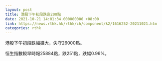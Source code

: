 ```yaml
---
layout: post
title: 港股下午初段跌逾200點
date: 2021-10-21 14:01:34.000000000 +08:00
link: https://news.rthk.hk/rthk/ch/component/k2/1616252-20211021.htm
categories: rthk
---
```


港股下午初段跌幅擴大，失守26000點。

恒生指數較早時報25884點，跌251點，跌幅0.96%。
